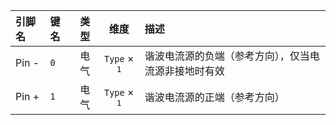 <!--
DO NOT EDIT THIS FILE DIRECTLY.
This file is generated by tools/comp-docs.js.
All changes will be overwritten by regeneration.
-->

<slot class="model-pins">

| 引脚名 | 键名 | 类型 | 维度 | 描述 |
|:------ |:---- |:----:|:----:|:---- |
| Pin \- | `0` | 电气 | `Type` × <samp>1</samp> | 谐波电流源的负端（参考方向），仅当电流源非接地时有效 |
| Pin \+ | `1` | 电气 | `Type` × <samp>1</samp> | 谐波电流源的正端（参考方向） |

</slot>
